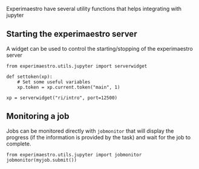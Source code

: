 Experimaestro have several utility functions that helps
integrating with jupyter

## Starting the experimaestro server

A widget can be used to control the starting/stopping of the
experimaestro server

```py3
from experimaestro.utils.jupyter import serverwidget

def settoken(xp):
    # Set some useful variables
    xp.token = xp.current.token("main", 1)

xp = serverwidget("ri/intro", port=12500)
```

## Monitoring a job

Jobs can be monitored directly with `jobmonitor` that will display the progress (if the
information is provided by the task) and wait for the job to complete.

```py3
from experimaestro.utils.jupyter import jobmonitor
jobmonitor(myjob.submit())
```
